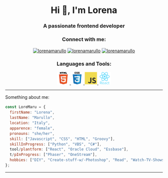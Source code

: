 

<h1 align="center">Hi 👋, I'm Lorena</h1>
<h3 align="center">A passionate frontend developer</h3>

<div class="conteiner">
<div>
<h3 align="center">Connect with me:</h3>
<p align="center">
<a href="https://twitter.com/lorenamarullo" target="blank"><img align="center" src="https://raw.githubusercontent.com/rahuldkjain/github-profile-readme-generator/master/src/images/icons/Social/twitter.svg" alt="lorenamarullo" height="30" width="40" /></a>
<a href="https://linkedin.com/in/lorena-marullo-443072138" target="blank"><img align="center" src="https://raw.githubusercontent.com/rahuldkjain/github-profile-readme-generator/master/src/images/icons/Social/linked-in-alt.svg" alt="lorenamarullo" height="30" width="40" /></a>
<a href="https://instagram.com/lorenamarullo" target="blank"><img align="center" src="https://raw.githubusercontent.com/rahuldkjain/github-profile-readme-generator/master/src/images/icons/Social/instagram.svg" alt="lorenamarullo" height="30" width="40" /></a>
</p>
</div>
<div>
<h3 align="center">Languages and Tools:</h3>
<p align="center"><a href="https://www.w3.org/html/" target="_blank" rel="noreferrer"> <img src="https://raw.githubusercontent.com/devicons/devicon/master/icons/html5/html5-original-wordmark.svg" alt="html5" width="40" height="40"/> </a> <a href="https://www.w3schools.com/css/" target="_blank" rel="noreferrer"> <img src="https://raw.githubusercontent.com/devicons/devicon/master/icons/css3/css3-original-wordmark.svg" alt="css3" width="40" height="40"/> </a>  <a href="https://developer.mozilla.org/en-US/docs/Web/JavaScript" target="_blank" rel="noreferrer"> <img src="https://raw.githubusercontent.com/devicons/devicon/master/icons/javascript/javascript-original.svg" alt="javascript" width="40" height="40"/> </a><a href="https://reactjs.org/" target="_blank" rel="noreferrer"> <img src="https://raw.githubusercontent.com/devicons/devicon/master/icons/react/react-original-wordmark.svg" alt="react" width="40" height="40"/> </a>  </p>
</div>
</div>


<hr>
Something about me:

```javascript
const LoreMaru = {
  firstName: "Lorena",
  lastName: "Marullo",
  location: "Italy",
  apparence: "female",
  pronouns: "she/her",
  skill: ["Javascript", "CSS", "HTML", "Groovy"],
  skillInProgress: ["Python", "VBS", "C#"],
  tool/plantform: ["React", "Oracle Cloud", "Essbase"],
  t/pInProgress: ["Phaser", "OneStream"],
  hobbies: ["DIY", "Create-stuff-w/-Photoshop", "Read", "Watch-TV-Shows"],
};
```

<hr>

